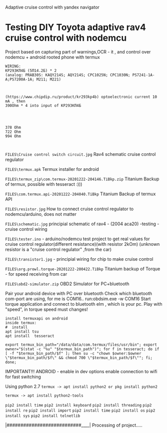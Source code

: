 
Adaptive cruise control with yandex navigator
# Testing DIY Toyota adaptive rav4 cruise control with nodemcu

Project based on capturing part of warnings,OCR - it , and control over nodemcu + android rooted phone with termux 

```
WIRING:
КР293КП4Б (5П14.2Б) * 2 
(analog: PRAB30S: KAQY214S; AQY214S; CPC1025N; CPC1030N; PS7241-1A-A;PS7200A-1A; M211; M221)



(https://www.chipdip.ru/product/kr293kp4b) optoelectronic current 10 mA , then 
390Ohm * 4 into input of КР293КП4Б




378 Ohm
722 Ohm
994 Ohm



```


```FILES\Cruise control switch circuit.jpg```  Rav4 schematic cruise control regulator



```FILES\termux.apk``` Termux installer for android



```FILES\termux_zip\com.termux-20201222-204146.TiBkp.zip``` Titanium Backup of termux, possible with tesseract :)))



```FILES\com.termux.api-20201222-204040.TiBkp``` Titanium Backup of termux API



```FILES\resistor.jpg```  How to connect cruise control regulator to nodemcu/arduino, does not matter



```FILES\schematic.jpg``` principial schematic of rav4 - (2004 aca20) -testing - cruise control wiring



```FILES\tester.ino```  - arduino/nodemcu test project to get real values for cruise control regulator(different resistance)(with resistor 2kOm) 
(unknown resistor is a "cruise control regulator" ,from the car)



```FILES\transistor1.jpg```  - principial wiring for chip to make cruise control



```FILES\org.prowl.torque-20201222-200422.TiBkp``` Titanium backup of Torque - for speed receiving from car




```FILES\obd2-simulator.zip``` OBD2 Simulator for PC+bluetooth



Pair your android device with PC over bluetooth
Check which bluetooth com-port are using, for me is COM16..
run:obdsim.exe -w COM16
Start torque application and connect to bluetooth elm , which is your pc.
Play with "speed", in torque speed must changes!


```#install termux on android
install termuxapi on android
inside termux: 
#  install 
apt install tsu
apt install  tesseract
```

```
export termux_bin_path="/data/data/com.termux/files/usr/bin"; export owner="$(stat -c "%u" "$termux_bin_path")"; for f in tesseract; do if [ -f "$termux_bin_path/$f" ]; then su -c "chown $owner:$owner \"$termux_bin_path/$f\" && chmod 700 \"$termux_bin_path/$f\""; fi; done;
```
IMPORTANT!!!
ANDROID - enable in dev options enable connection to wifi for fast switching

Using python 2.7
```termux -> apt install python2 or pkg install python2```

```termux -> apt install python2-tools```

```pip2 install time```
```pip2 install keyboard```
```pip2 install threading```
```pip2 install re```
```pip2 install import```
```pip2 install time```
```pip2 install os```
```pip2 install sys```
```pip2 install telnetlib```



|###########################____| Processing of project.....
